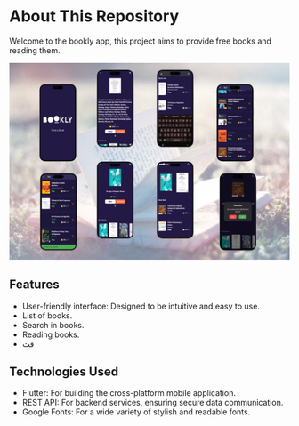 # About This Repository

Welcome to the bookly app, this project aims to provide free books and reading them.

![UI Preview](assets/images/ui.png)

## Features

- User-friendly interface: Designed to be intuitive and easy to use.
- List of books.
- Search in books.
- Reading books.
- قث
## Technologies Used

- Flutter: For building the cross-platform mobile application.
- REST API: For backend services, ensuring secure data communication.
- Google Fonts: For a wide variety of stylish and readable fonts.  

